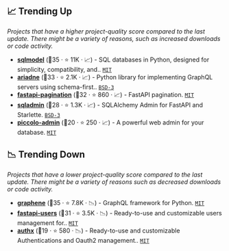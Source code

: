 ## 📈 Trending Up

_Projects that have a higher project-quality score compared to the last update. There might be a variety of reasons, such as increased downloads or code activity._

- <b><a href="https://github.com/tiangolo/sqlmodel">sqlmodel</a></b> (🥇35 ·  ⭐ 11K · 📈) - SQL databases in Python, designed for simplicity, compatibility, and.. <code><a href="http://bit.ly/34MBwT8">MIT</a></code>
- <b><a href="https://github.com/mirumee/ariadne">ariadne</a></b> (🥈33 ·  ⭐ 2.1K · 📈) - Python library for implementing GraphQL servers using schema-first.. <code><a href="http://bit.ly/3aKzpTv">BSD-3</a></code>
- <b><a href="https://github.com/uriyyo/fastapi-pagination">fastapi-pagination</a></b> (🥇32 ·  ⭐ 860 · 📈) - FastAPI pagination. <code><a href="http://bit.ly/34MBwT8">MIT</a></code>
- <b><a href="https://github.com/aminalaee/sqladmin">sqladmin</a></b> (🥇28 ·  ⭐ 1.3K · 📈) - SQLAlchemy Admin for FastAPI and Starlette. <code><a href="http://bit.ly/3aKzpTv">BSD-3</a></code>
- <b><a href="https://github.com/piccolo-orm/piccolo_admin">piccolo-admin</a></b> (🥉20 ·  ⭐ 250 · 📈) - A powerful web admin for your database. <code><a href="http://bit.ly/34MBwT8">MIT</a></code>

## 📉 Trending Down

_Projects that have a lower project-quality score compared to the last update. There might be a variety of reasons such as decreased downloads or code activity._

- <b><a href="https://github.com/graphql-python/graphene">graphene</a></b> (🥇35 ·  ⭐ 7.8K · 📉) - GraphQL framework for Python. <code><a href="http://bit.ly/34MBwT8">MIT</a></code>
- <b><a href="https://github.com/fastapi-users/fastapi-users">fastapi-users</a></b> (🥇31 ·  ⭐ 3.5K · 📉) - Ready-to-use and customizable users management for.. <code><a href="http://bit.ly/34MBwT8">MIT</a></code>
- <b><a href="https://github.com/yezz123/authx">authx</a></b> (🥈19 ·  ⭐ 580 · 📉) - Ready-to-use and customizable Authentications and Oauth2 management.. <code><a href="http://bit.ly/34MBwT8">MIT</a></code>

